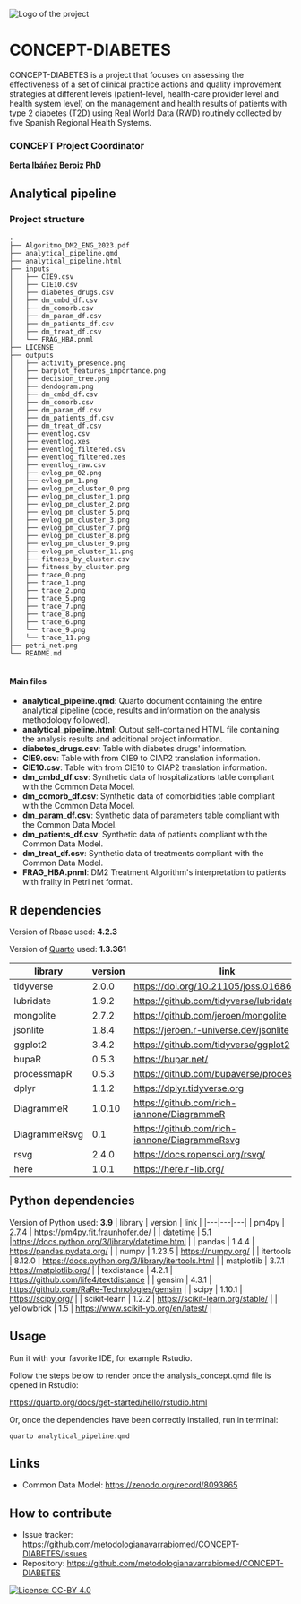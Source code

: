 ![Logo of the project](https://cienciadedatosysalud.org/wp-content/uploads/CONCEPT-h-color.png)

# CONCEPT-DIABETES 
CONCEPT-DIABETES is a project that focuses on assessing the effectiveness of a set of clinical practice actions and quality improvement strategies at different levels (patient-level, health-care provider level and health system level) on the management and health results of patients with type 2 diabetes (T2D) using Real World Data (RWD) routinely collected by five Spanish Regional Health Systems.

### CONCEPT Project Coordinator
**[Berta Ibáñez Beroiz PhD](https://orcid.org/0000-0002-7797-4845)**


## Analytical pipeline

### Project structure
```shell
.
├── Algoritmo_DM2_ENG_2023.pdf
├── analytical_pipeline.qmd
├── analytical_pipeline.html
├── inputs
│   ├── CIE9.csv
│   ├── CIE10.csv
│   ├── diabetes_drugs.csv
│   ├── dm_cmbd_df.csv
│   ├── dm_comorb.csv
│   ├── dm_param_df.csv
│   ├── dm_patients_df.csv
│   ├── dm_treat_df.csv
│   └── FRAG_HBA.pnml
├── LICENSE
├── outputs
│   ├── activity_presence.png
│   ├── barplot_features_importance.png
│   ├── decision_tree.png
│   ├── dendogram.png
│   ├── dm_cmbd_df.csv
│   ├── dm_comorb.csv
│   ├── dm_param_df.csv
│   ├── dm_patients_df.csv
│   ├── dm_treat_df.csv
│   ├── eventlog.csv
│   ├── eventlog.xes
│   ├── eventlog_filtered.csv
│   ├── eventlog_filtered.xes
│   ├── eventlog_raw.csv
│   ├── evlog_pm_02.png
│   ├── evlog_pm_1.png
│   ├── evlog_pm_cluster_0.png
│   ├── evlog_pm_cluster_1.png
│   ├── evlog_pm_cluster_2.png
│   ├── evlog_pm_cluster_5.png
│   ├── evlog_pm_cluster_3.png
│   ├── evlog_pm_cluster_7.png
│   ├── evlog_pm_cluster_8.png
│   ├── evlog_pm_cluster_9.png
│   ├── evlog_pm_cluster_11.png
│   ├── fitness_by_cluster.csv
│   ├── fitness_by_cluster.png
│   ├── trace_0.png
│   ├── trace_1.png
│   ├── trace_2.png
│   ├── trace_5.png
│   ├── trace_7.png
│   ├── trace_8.png
│   ├── trace_6.png
│   └── trace_9.png
│   └── trace_11.png
├── petri_net.png
└── README.md


```
#### Main files

- **analytical_pipeline.qmd**: Quarto document containing the entire analytical pipeline (code, results and information on the analysis methodology followed).
- **analytical_pipeline.html**: Output self-contained HTML file containing the analysis results and additional project information.
- **diabetes_drugs.csv**: Table with diabetes drugs' information.
- **CIE9.csv**: Table with from CIE9 to CIAP2 translation information.
- **CIE10.csv**: Table with from CIE10 to CIAP2 translation information.
- **dm_cmbd_df.csv**: Synthetic data of hospitalizations table compliant with the Common Data Model.
- **dm_comorb_df.csv**: Synthetic data of comorbidities table compliant with the Common Data Model.
- **dm_param_df.csv**: Synthetic data of parameters table compliant with the Common Data Model.
- **dm_patients_df.csv**: Synthetic data of patients compliant with the Common Data Model.
- **dm_treat_df.csv**: Synthetic data of treatments compliant with the Common Data Model.
- **FRAG_HBA.pnml**: DM2 Treatment Algorithm's interpretation to patients with frailty in Petri net format.

## R dependencies
Version of Rbase used: **4.2.3**

Version of [Quarto](https://quarto.org/) used: **1.3.361**

| library  |  version  | link |
|---|---|---|
| tidyverse  | 2.0.0	 | https://doi.org/10.21105/joss.01686  |
| lubridate  | 1.9.2	 | https://github.com/tidyverse/lubridate  |
| mongolite  | 2.7.2	 | 	https://github.com/jeroen/mongolite  |
| jsonlite  | 1.8.4	 | 	https://jeroen.r-universe.dev/jsonlite  |
| ggplot2  | 3.4.2	 | https://github.com/tidyverse/ggplot2  |
| bupaR  | 0.5.3	 | https://bupar.net/  |
| processmapR  | 0.5.3	 | https://github.com/bupaverse/processmapR  |
| dplyr  | 1.1.2	 | 	https://dplyr.tidyverse.org  |
| DiagrammeR  | 1.0.10	 | https://github.com/rich-iannone/DiagrammeR  |
| DiagrammeRsvg  | 0.1	 | 	https://github.com/rich-iannone/DiagrammeRsvg  |
| rsvg  | 2.4.0	 | 	https://docs.ropensci.org/rsvg/  |
| here  | 1.0.1	 | https://here.r-lib.org/  |


## Python dependencies
Version of Python used: **3.9**
| library  |  version  | link |
|---|---|---|
| pm4py  | 2.7.4  | https://pm4py.fit.fraunhofer.de/  |
| datetime  | 5.1  |https://docs.python.org/3/library/datetime.html   |
| pandas  | 1.4.4  | https://pandas.pydata.org/  |
| numpy  | 1.23.5  | https://numpy.org/  |
| itertools  |  8.12.0  | https://docs.python.org/3/library/itertools.html  |
| matplotlib  |  3.7.1  | https://matplotlib.org/  |
| texdistance  | 4.2.1  | https://github.com/life4/textdistance  |
| gensim  | 4.3.1  | https://github.com/RaRe-Technologies/gensim  |
| scipy  | 1.10.1  | https://scipy.org/  |
| scikit-learn  | 1.2.2  | https://scikit-learn.org/stable/  |
| yellowbrick  | 1.5  | https://www.scikit-yb.org/en/latest/  |


## Usage

Run it with your favorite IDE, for example Rstudio.

Follow the steps below to render once the analysis_concept.qmd file is opened in Rstudio:

https://quarto.org/docs/get-started/hello/rstudio.html

Or, once the dependencies have been correctly installed, run in terminal: 

```shell
quarto analytical_pipeline.qmd
```

## Links

- Common Data Model: https://zenodo.org/record/8093865

## How to contribute

- Issue tracker: https://github.com/metodologianavarrabiomed/CONCEPT-DIABETES/issues
- Repository: https://github.com/metodologianavarrabiomed/CONCEPT-DIABETES

 
<a href="https://creativecommons.org/licenses/by/4.0/" target="_blank" ><img src="https://img.shields.io/badge/license-CC--BY%204.0-lightgrey" alt="License: CC-BY 4.0"></a>
